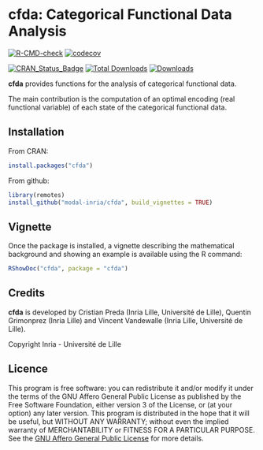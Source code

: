 # cfda: Categorical Functional Data Analysis

[![R-CMD-check](https://github.com/modal-inria/cfda/workflows/R-CMD-check/badge.svg)](https://github.com/modal-inria/cfda/actions) [![codecov](https://codecov.io/gh/modal-inria/cfda/branch/master/graphs/badge.svg)](https://codecov.io/gh/modal-inria/cfda) 

[![CRAN_Status_Badge](http://www.r-pkg.org/badges/version/cfda)](https://cran.r-project.org/package=cfda) [![Total Downloads](http://cranlogs.r-pkg.org/badges/grand-total/cfda?color=blue)](http://cranlogs.r-pkg.org/badges/grand-total/cfda) [![Downloads](https://cranlogs.r-pkg.org/badges/cfda)](https://cran.rstudio.com/web/packages/cfda/index.html)

**cfda** provides functions for the analysis of categorical functional data. 

The main contribution is the computation of an optimal encoding (real functional variable) of each state of the categorical functional data.


## Installation

From CRAN:

``` r
install.packages("cfda")
```

From github:

``` r
library(remotes)
install_github("modal-inria/cfda", build_vignettes = TRUE)
```

## Vignette

Once the package is installed, a vignette describing the mathematical background and showing an example is available using the R command:

``` r
RShowDoc("cfda", package = "cfda")
```

## Credits

**cfda** is developed by Cristian Preda (Inria Lille, Université de Lille), Quentin Grimonprez (Inria Lille) and Vincent Vandewalle (Inria Lille, Université de Lille).

Copyright Inria - Université de Lille

## Licence

This program is free software: you can redistribute it and/or modify
it under the terms of the GNU Affero General Public License as
published by the Free Software Foundation, either version 3 of the
License, or (at your option) any later version.
This program is distributed in the hope that it will be useful,
but WITHOUT ANY WARRANTY; without even the implied warranty of
MERCHANTABILITY or FITNESS FOR A PARTICULAR PURPOSE.  See the
[GNU Affero General Public License](https://www.gnu.org/licenses/agpl-3.0.en.html) for more details.
